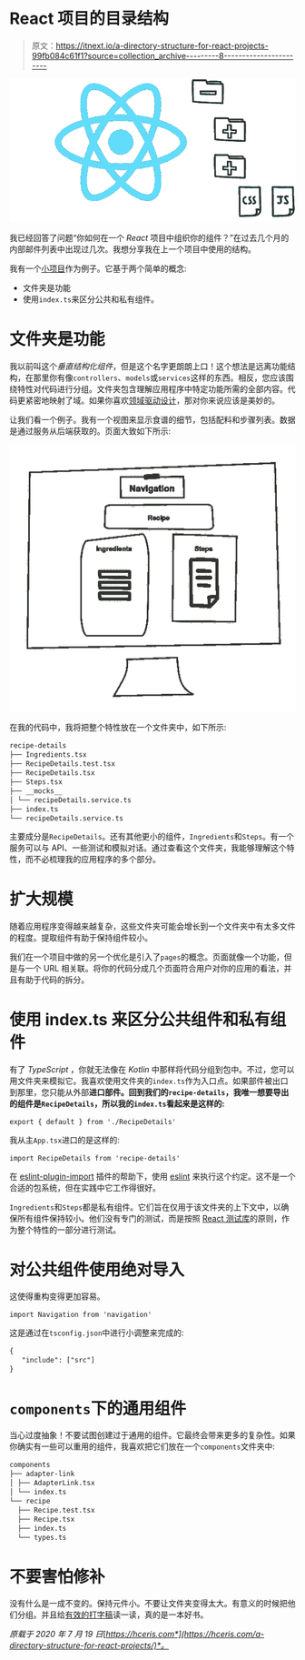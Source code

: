 # React 项目的目录结构

> 原文：<https://itnext.io/a-directory-structure-for-react-projects-99fb084c61f1?source=collection_archive---------8----------------------->

![](img/8214f67815e2edf4ad4736b65664294b.png)

我已经回答了问题“你如何在一个 *React* 项目中组织你的组件？”在过去几个月的内部邮件列表中出现过几次。我想分享我在上一个项目中使用的结构。

我有一个[小项目](https://github.com/sirech/cookery2-frontend)作为例子。它基于两个简单的概念:

*   文件夹是功能
*   使用`index.ts`来区分公共和私有组件。

# 文件夹是功能

我以前叫这个*垂直结构化组件*，但是这个名字更朗朗上口！这个想法是远离功能结构，在那里你有像`controllers`、`models`或`services`这样的东西。相反，您应该围绕特性对代码进行分组。文件夹包含理解应用程序中特定功能所需的全部内容。代码更紧密地映射了域。如果你喜欢[领域驱动设计](https://en.wikipedia.org/wiki/Domain-driven_design)，那对你来说应该是美妙的。

让我们看一个例子。我有一个视图来显示食谱的细节，包括配料和步骤列表。数据是通过服务从后端获取的。页面大致如下所示:

![](img/2627eba317c82bcc5b6e46a1f6c5903d.png)

在我的代码中，我将把整个特性放在一个文件夹中，如下所示:

```
recipe-details
├── Ingredients.tsx
├── RecipeDetails.test.tsx
├── RecipeDetails.tsx
├── Steps.tsx
├── __mocks__ 
│ └── recipeDetails.service.ts 
├── index.ts 
└── recipeDetails.service.ts
```

主要成分是`RecipeDetails`。还有其他更小的组件，`Ingredients`和`Steps`。有一个服务可以与 API、一些测试和模拟对话。通过查看这个文件夹，我能够理解这个特性，而不必梳理我的应用程序的多个部分。

# 扩大规模

随着应用程序变得越来越复杂，这些文件夹可能会增长到一个文件夹中有太多文件的程度。提取组件有助于保持组件较小。

我们在一个项目中做的另一个优化是引入了`pages`的概念。页面就像一个功能，但是与一个 URL 相关联。将你的代码分成几个页面符合用户对你的应用的看法，并且有助于代码的拆分。

# 使用 index.ts 来区分公共组件和私有组件

有了 *TypeScript* ，你就无法像在 *Kotlin* 中那样将代码分组到包中。不过，您可以用文件夹来模拟它。我喜欢使用文件夹的`index.ts`作为入口点。如果部件被出口到那里，您只能从外部**进口部件。回到我们的`recipe-details`，我唯一想要导出的组件是`RecipeDetails`，所以我的`index.ts`看起来是这样的:**

```
export { default } from './RecipeDetails'
```

我从主`App.tsx`进口的是这样的:

```
import RecipeDetails from 'recipe-details'
```

在 [eslint-plugin-import](https://github.com/benmosher/eslint-plugin-import/blob/master/docs/rules/no-internal-modules.md) 插件的帮助下，使用 [eslint](https://eslint.org/) 来执行这个约定。这不是一个合适的包系统，但在实践中它工作得很好。

`Ingredients`和`Steps`都是私有组件。它们旨在仅用于该文件夹的上下文中，以确保所有组件保持较小。他们没有专门的测试，而是按照 [React 测试库](https://github.com/testing-library/react-testing-library)的原则，作为整个特性的一部分进行测试。

# 对公共组件使用绝对导入

这使得重构变得更加容易。

```
import Navigation from 'navigation'
```

这是通过在`tsconfig.json`中进行小调整来完成的:

```
{
   "include": ["src"]
}
```

# `components`下的通用组件

当心过度抽象！不要试图创建过于通用的组件。它最终会带来更多的复杂性。如果你确实有一些可以重用的组件，我喜欢把它们放在一个`components`文件夹中:

```
components 
├── adapter-link 
│ ├── AdapterLink.tsx 
│ └── index.ts 
└── recipe
  ├── Recipe.test.tsx
  ├── Recipe.tsx
  ├── index.ts
  └── types.ts
```

# 不要害怕修补

没有什么是一成不变的。保持元件小。不要让文件夹变得太大。有意义的时候把他们分组。并且给[有效的打字稿](https://hceris.com/book-review-effective-typescript/)读一读，真的是一本好书。

*原载于 2020 年 7 月 19 日*[*https://hceris.com*](https://hceris.com/a-directory-structure-for-react-projects/)*。*